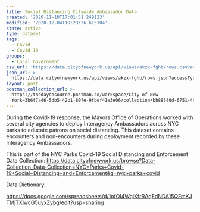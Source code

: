 ```yaml
---
title: Social Distancing Citywide Ambassador Data
created: '2020-11-10T17:01:51.249123'
modified: '2020-12-04T19:23:26.615304'
state: active
type: dataset
tags:
  - Covid
  - Covid 19
groups:
  - Local Government
csv_url: 'https://data.cityofnewyork.us/api/views/akzx-fghb/rows.csv?accessType=DOWNLOAD'
json_url: >-
  https://data.cityofnewyork.us/api/views/akzx-fghb/rows.json?accessType=DOWNLOAD
layout: post
postman_collection_url: >-
  https://thedaydasource.postman.co/workspace/City-of New
  York~3b6f7a46-5db5-42b1-80fe-9fbef41e3e06/collection/bb88340d-6751-4b28-bb7a-1dc0d6e3ff12
---
```

During the Covid-19 response, the Mayors Office of Operations worked with several city agencies to deploy Interagency Ambassadors across NYC parks to educate patrons on social distancing. This dataset contains encounters and non-encounters during deployment recorded by these Interagency Ambassadors.

This is part of the NYC Parks Covid-19 Social Distancing and Enforcement Data Collection: https://data.cityofnewyork.us/browse?Data-Collection_Data-Collection=NYC+Parks+Covid-19+Social+Distancing+and+Enforcement&q=nyc+parks+covid

Data Dictionary:

https://docs.google.com/spreadsheets/d/1ofOI4WqlXfrRAqEdNDA15QFmKJTMjTXlwcG5uyxZybg/edit?usp=sharing
